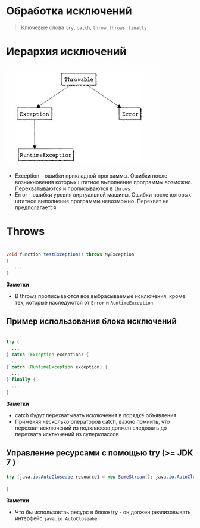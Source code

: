 # Обработка исключений

> Ключевые слова
> `try`, `catch`, `throw`, `throws`, `finally`

# Иерархия исключений

![Alt text](img/9.1.png "Иерархия исключений")

 - Exception - ошибки прикладной программы. Ошибки после возникновения которых штатное выполнение программы возможно. Перехватываются и прописываются в `throws`
 - Error - ошибки уровня виртуальной машины. Ошибки после которых штатное выполнение программы невозможно. Перехват не предполагается.

# Throws

```java

void function testException() throws MyException
{
   ...
}

```

**Заметки**
* В throws прописываются все выбрасываемые исключения, кроме тех, которые наследуются от `Error` и `RuntimeException`

## Пример использования блока исключений

```java

try {
  ...
} catch (Exception exception) {
  ...
} catch (RuntimeException exception) {
  ...
} finally {
  ...
}

```

**Заметки**
* catch будут перехватывать исключения в порядке объявления
* Применяя несколько операторов catch, важно помнить, что перехват исключений из подклассов должен следовать до перехвата исключений из суперклассов

## Управление ресурсами с помощью try (>= JDK 7 )

```java
try (java.io.AutoCloseabe resource1 = new SomeStream(); java.io.AutoCloseabe resource2 = new SomeStream();) {
   
} 
```

**Заметки**
* Что бы использовтаь ресурс в блоке try - он должен реализовывать интерфейс `java.io.AutoCloseabe`
